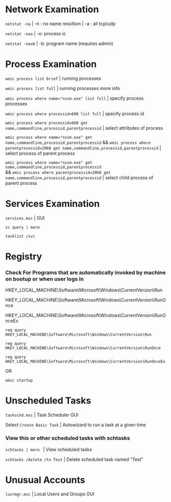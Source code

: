 # Network Examination

`netstat -na` | -n : no name resoltion | -a : all tcp/udp

`netstat -nao` | -o:  process ic

`netstat -naob` | -b: program name (requires admin)


# Process Examination

`wmic process list brief` | running processes

`wmic process list full` | running processes more info

`wmic process where name="nssm.exe" list full` | specify process processes
 
`wmic process where processid=600 list full` | specify process id

`wmic process where processid=600 get name,commandline,processid,parentprocessid` | select attributes of process

`wmic process where name="nssm.exe" get name,commandline,processid,parentprocessid` 
&&
`wmic process where parentprocessid=2068 get name,commandline,processid,parentprocessid` | select process of parent process


`wmic process where name="nssm.exe" get name,commandline,processid,parentprocessid`  
&&
`wmic process where parentprocessid=2068 get name,commandline,processid,parentprocessid` | select child process of parent process

# Services Examination

`services.msc` | GUI

`sc query | more`

`tasklist /svc`

# Registry

### Check For Programs that are automatically invoked by machine on bootup or when user logs in ###

HKEY_LOCAL_MACHINE\Software\Microsoft\Windows\CurrentVersion\Run

HKEY_LOCAL_MACHINE\Software\Microsoft\Windows\CurrentVersion\RunOnce

HKEY_LOCAL_MACHINE\Software\Microsoft\Windows\CurrentVersion\RunOnceEx

`req query HKEY_LOCAL_MACHINE\Software\Microsoft\Windows\CurrentVersion\Run`

`reg query HKEY_LOCAL_MACHINE\Software\Microsoft\Windows\CurrentVersion\RunOnce`

`req query HKEY_LOCAL_MACHINE\Software\Microsoft\Windows\CurrentVersion\RunOnceEx`

OR 

`wmic startup`

# Unscheduled Tasks

`taskschd.msc` | Task Scheduler GUI

Select `Create Basic Task` | Autowizard to run a task at a given time

### View this or other scheduled tasks with schtasks ###

`schtasks | more ` | View scheduled tasks

`schtasks /delete /tn Test` | Delete scheduled task named "Test"

# Unusual Accounts

`lusrmgr.msc` | Local Users and Groups GUI

